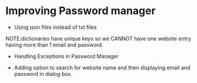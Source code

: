 # Improving Password manager

* Using json files instead of txt files

NOTE:dictionaries have unique keys so we CANNOT have one website entry having more than 1 email and password.

* Handling Exceptions in Password Manager

* Adding option to search for website name and then displaying email and password in dialog box.